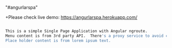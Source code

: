  "#angurlarspa" 
 
 +Please check live demo: https://angurlarspa.herokuapp.com/

```bash

This is a simple Single Page Application with Angular ngroute. 
Menu content is from 3rd party API.  There's a proxy service to avoid cross domain issue.
Place holder content is from lorem ipsum text.
 
```

